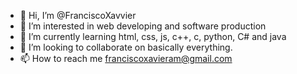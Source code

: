 - 👋 Hi, I’m @FranciscoXavvier
- 👀 I’m interested in web developing and software production
- 🌱 I’m currently learning html, css, js, c++, c, python, C# and java
- 💞️ I’m looking to collaborate on basically everything.
- 📫 How to reach me franciscoxavieram@gmail.com

<!---
FranciscoXavvier/FranciscoXavvier is a ✨ special ✨ repository because its `README.md` (this file) appears on your GitHub profile.
You can click the Preview link to take a look at your changes.
--->
